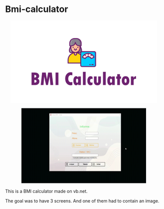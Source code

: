 # Bmi-calculator

<p align="center">
  <img width="470" src="assets/to_readme/splashtogithub.png"
</p>

<p align="center">
  <img width="400" height="240" src="assets/to_readme/imc_git_1.gif"
</p>

  
This is a BMI calculator made on vb.net.

The goal was to have 3 screens. And one of them had to contain an image.
